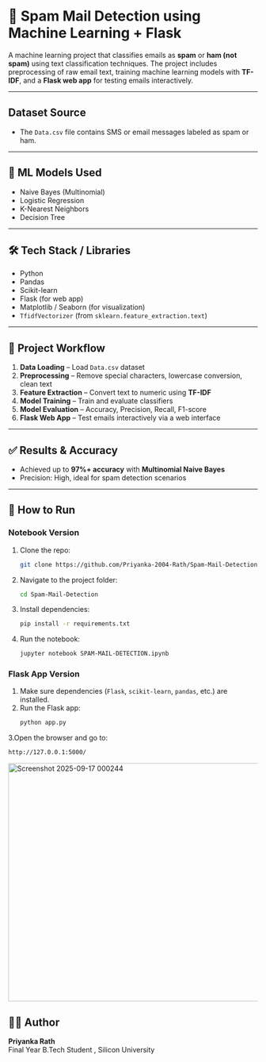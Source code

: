 # 📧 Spam Mail Detection using Machine Learning + Flask

A machine learning project that classifies emails as **spam** or **ham (not spam)** using text classification techniques. The project includes preprocessing of raw email text, training machine learning models with **TF-IDF**, and a **Flask web app** for testing emails interactively.

---


## Dataset Source
-  The `Data.csv` file contains SMS or email messages labeled as spam or ham.

---

## 🧠 ML Models Used
- Naive Bayes (Multinomial) 
- Logistic Regression  
- K-Nearest Neighbors  
- Decision Tree  

---

## 🛠️ Tech Stack / Libraries
- Python  
- Pandas  
- Scikit-learn  
- Flask (for web app)  
- Matplotlib / Seaborn (for visualization)  
- `TfidfVectorizer` (from `sklearn.feature_extraction.text`)  

---

## 🧪 Project Workflow
1. **Data Loading** – Load `Data.csv` dataset  
2. **Preprocessing** – Remove special characters, lowercase conversion, clean text  
3. **Feature Extraction** – Convert text to numeric using **TF-IDF**  
4. **Model Training** – Train and evaluate classifiers  
5. **Model Evaluation** – Accuracy, Precision, Recall, F1-score  
6. **Flask Web App** – Test emails interactively via a web interface  

---

## ✅ Results & Accuracy
- Achieved up to **97%+ accuracy** with **Multinomial Naive Bayes**  
- Precision: High, ideal for spam detection scenarios  

---

## 🚀 How to Run

### **Notebook Version**
1. Clone the repo:
   ```bash
   git clone https://github.com/Priyanka-2004-Rath/Spam-Mail-Detection.git
2. Navigate to the project folder:
   ```bash
   cd Spam-Mail-Detection
3. Install dependencies:
   ```bash
   pip install -r requirements.txt
   ```
4. Run the notebook:
   ```bash
   jupyter notebook SPAM-MAIL-DETECTION.ipynb
   ```

### **Flask App Version**
1. Make sure dependencies (`Flask`, `scikit-learn`, `pandas`, etc.) are installed.
2. Run the Flask app:
   ```bash
   python app.py
   ```

3.Open the browser and go to:
   ```bash
   http://127.0.0.1:5000/
   ```
<img width="1577" height="480" alt="Screenshot 2025-09-17 000244" src="https://github.com/user-attachments/assets/a2945773-f8e2-4314-9b4f-80d67774cdfd" />


## 👩‍💻 Author

**Priyanka Rath**  
Final Year B.Tech Student , Silicon University

